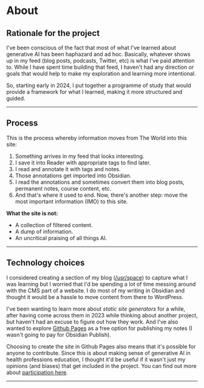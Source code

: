 # About

## Rationale for the project
I've been conscious of the fact that most of what I've learned about generative AI has been haphazard and ad hoc. Basically, whatever shows up in my feed (blog posts, podcasts, Twitter, etc) is what I've paid attention to. While I have spent time building that feed, I haven't had any direction or goals that would help to make my exploration and learning more intentional.

So, starting early in 2024, I put together a programme of study that would provide a framework for what I learned, making it more structured and guided.

---
## Process
This is the process whereby information moves from The World into this site:
1. Something arrives in my feed that looks interesting.
2. I save it into Reader with appropriate tags to find later.
3. I read and annotate it with tags and notes.
4. Those annotations get imported into Obsidian.
5. I read the annotations and sometimes convert them into blog posts, permanent notes, course content, etc.
6. And that's where it used to end. Now, there's another step: move the most important information (IMO) to this site.

**What the site is not:**

- A collection of filtered content.
- A dump of information.
- An uncritical praising of all things AI.

---
## Technology choices
I considered creating a section of my blog ([/usr/space](https://www.mrowe.co.za/blog/)) to capture what I was learning but I worried that I'd be spending a lot of time messing around with the CMS part of a website. I do most of my writing in Obsidian and thought it would be a hassle to move content from there to WordPress.

I've been wanting to learn more about *static site generators* for a while, after having come across them in 2023 while thinking about another project, but haven't had an excuse to figure out how they work. And I've also wanted to explore [Github Pages](https://pages.github.com/) as a free option for publishing my notes (I wasn't going to pay for Obsidian Publish).

Choosing to create the site in Github Pages also means that it's possible for anyone to contribute. Since this is about making sense of generative AI in health professions education, I thought it'd be useful if it wasn't just my opinions (and biases) that get included in the project. You can find out more about [participation here](./participate.md).

---
